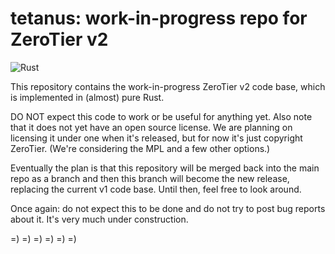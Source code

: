 tetanus: work-in-progress repo for ZeroTier v2
======

![Rust](artwork/rust.png)

This repository contains the work-in-progress ZeroTier v2 code base, which is implemented in (almost) pure Rust.

DO NOT expect this code to work or be useful for anything yet. Also note that it does not yet have an open source license. We are planning on licensing it under one when it's released, but for now it's just copyright ZeroTier. (We're considering the MPL and a few other options.)

Eventually the plan is that this repository will be merged back into the main repo as a branch and then this branch will become the new release, replacing the current v1 code base. Until then, feel free to look around.

Once again: do not expect this to be done and do not try to post bug reports about it. It's very much under construction.

=)
=)
=)
=)
=)
=)
